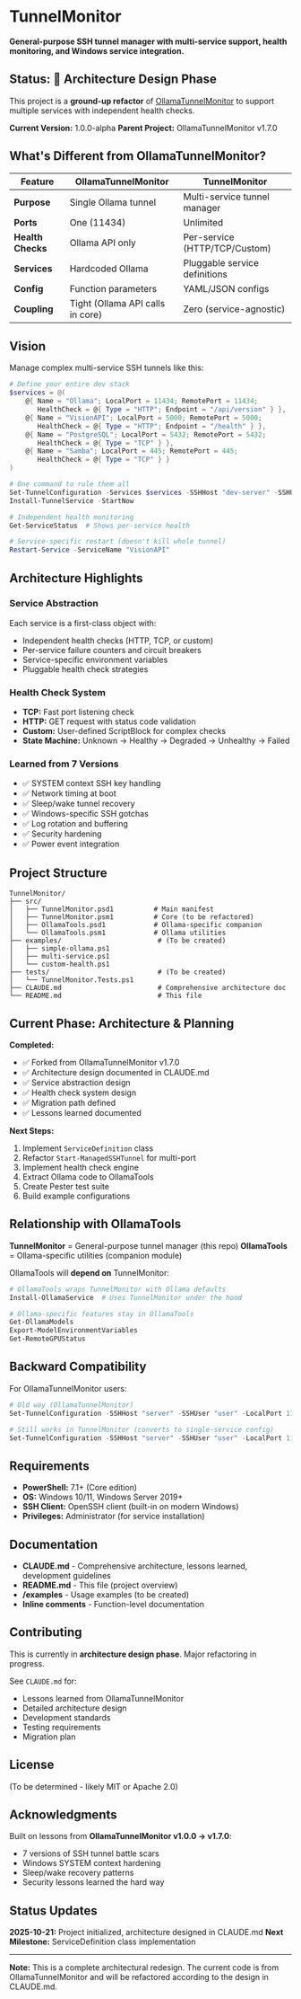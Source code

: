 # TunnelMonitor

**General-purpose SSH tunnel manager with multi-service support, health monitoring, and Windows service integration.**

## Status: 🚧 Architecture Design Phase

This project is a **ground-up refactor** of [OllamaTunnelMonitor](../OllamaTunnelMonitor) to support multiple services with independent health checks.

**Current Version:** 1.0.0-alpha
**Parent Project:** OllamaTunnelMonitor v1.7.0

## What's Different from OllamaTunnelMonitor?

| Feature | OllamaTunnelMonitor | TunnelMonitor |
|---------|---------------------|---------------|
| **Purpose** | Single Ollama tunnel | Multi-service tunnel manager |
| **Ports** | One (11434) | Unlimited |
| **Health Checks** | Ollama API only | Per-service (HTTP/TCP/Custom) |
| **Services** | Hardcoded Ollama | Pluggable service definitions |
| **Config** | Function parameters | YAML/JSON configs |
| **Coupling** | Tight (Ollama API calls in core) | Zero (service-agnostic) |

## Vision

Manage complex multi-service SSH tunnels like this:

```powershell
# Define your entire dev stack
$services = @(
    @{ Name = "Ollama"; LocalPort = 11434; RemotePort = 11434;
       HealthCheck = @{ Type = "HTTP"; Endpoint = "/api/version" } },
    @{ Name = "VisionAPI"; LocalPort = 5000; RemotePort = 5000;
       HealthCheck = @{ Type = "HTTP"; Endpoint = "/health" } },
    @{ Name = "PostgreSQL"; LocalPort = 5432; RemotePort = 5432;
       HealthCheck = @{ Type = "TCP" } },
    @{ Name = "Samba"; LocalPort = 445; RemotePort = 445;
       HealthCheck = @{ Type = "TCP" } }
)

# One command to rule them all
Set-TunnelConfiguration -Services $services -SSHHost "dev-server" -SSHUser "dev"
Install-TunnelService -StartNow

# Independent health monitoring
Get-ServiceStatus  # Shows per-service health

# Service-specific restart (doesn't kill whole tunnel)
Restart-Service -ServiceName "VisionAPI"
```

## Architecture Highlights

### Service Abstraction
Each service is a first-class object with:
- Independent health checks (HTTP, TCP, or custom)
- Per-service failure counters and circuit breakers
- Service-specific environment variables
- Pluggable health check strategies

### Health Check System
- **TCP:** Fast port listening check
- **HTTP:** GET request with status code validation
- **Custom:** User-defined ScriptBlock for complex checks
- **State Machine:** Unknown → Healthy → Degraded → Unhealthy → Failed

### Learned from 7 Versions
- ✅ SYSTEM context SSH key handling
- ✅ Network timing at boot
- ✅ Sleep/wake tunnel recovery
- ✅ Windows-specific SSH gotchas
- ✅ Log rotation and buffering
- ✅ Security hardening
- ✅ Power event integration

## Project Structure

```
TunnelMonitor/
├── src/
│   ├── TunnelMonitor.psd1          # Main manifest
│   ├── TunnelMonitor.psm1          # Core (to be refactored)
│   ├── OllamaTools.psd1            # Ollama-specific companion
│   └── OllamaTools.psm1            # Ollama utilities
├── examples/                        # (To be created)
│   ├── simple-ollama.ps1
│   ├── multi-service.ps1
│   └── custom-health.ps1
├── tests/                           # (To be created)
│   └── TunnelMonitor.Tests.ps1
├── CLAUDE.md                        # Comprehensive architecture doc
└── README.md                        # This file
```

## Current Phase: Architecture & Planning

**Completed:**
- ✅ Forked from OllamaTunnelMonitor v1.7.0
- ✅ Architecture design documented in CLAUDE.md
- ✅ Service abstraction design
- ✅ Health check system design
- ✅ Migration path defined
- ✅ Lessons learned documented

**Next Steps:**
1. Implement `ServiceDefinition` class
2. Refactor `Start-ManagedSSHTunnel` for multi-port
3. Implement health check engine
4. Extract Ollama code to OllamaTools
5. Create Pester test suite
6. Build example configurations

## Relationship with OllamaTools

**TunnelMonitor** = General-purpose tunnel manager (this repo)
**OllamaTools** = Ollama-specific utilities (companion module)

OllamaTools will **depend on** TunnelMonitor:

```powershell
# OllamaTools wraps TunnelMonitor with Ollama defaults
Install-OllamaService  # Uses TunnelMonitor under the hood

# Ollama-specific features stay in OllamaTools
Get-OllamaModels
Export-ModelEnvironmentVariables
Get-RemoteGPUStatus
```

## Backward Compatibility

For OllamaTunnelMonitor users:

```powershell
# Old way (OllamaTunnelMonitor)
Set-TunnelConfiguration -SSHHost "server" -SSHUser "user" -LocalPort 11434

# Still works in TunnelMonitor (converts to single-service config)
Set-TunnelConfiguration -SSHHost "server" -SSHUser "user" -LocalPort 11434
```

## Requirements

- **PowerShell:** 7.1+ (Core edition)
- **OS:** Windows 10/11, Windows Server 2019+
- **SSH Client:** OpenSSH client (built-in on modern Windows)
- **Privileges:** Administrator (for service installation)

## Documentation

- **CLAUDE.md** - Comprehensive architecture, lessons learned, development guidelines
- **README.md** - This file (project overview)
- **/examples** - Usage examples (to be created)
- **Inline comments** - Function-level documentation

## Contributing

This is currently in **architecture design phase**. Major refactoring in progress.

See `CLAUDE.md` for:
- Lessons learned from OllamaTunnelMonitor
- Detailed architecture design
- Development standards
- Testing requirements
- Migration plan

## License

(To be determined - likely MIT or Apache 2.0)

## Acknowledgments

Built on lessons from **OllamaTunnelMonitor v1.0.0 → v1.7.0**:
- 7 versions of SSH tunnel battle scars
- Windows SYSTEM context hardening
- Sleep/wake recovery patterns
- Security lessons learned the hard way

## Status Updates

**2025-10-21:** Project initialized, architecture designed in CLAUDE.md
**Next Milestone:** ServiceDefinition class implementation

---

**Note:** This is a complete architectural redesign. The current code is from OllamaTunnelMonitor and will be refactored according to the design in CLAUDE.md.
